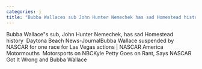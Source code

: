 ```yaml
---
categories: j
title: "Bubba Wallaces sub John Hunter Nemechek has sad Homestead history  Daytona Beach NewsJournal"
---
```

Bubba Wallace"s sub, John Hunter Nemechek, has sad Homestead history&nbsp;&nbsp;Daytona Beach News-JournalBubba Wallace suspended by NASCAR for one race for Las Vegas actions | NASCAR America Motormouths&nbsp;&nbsp;Motorsports on NBCKyle Petty Goes on Rant, Says NASCAR Got It Wrong and Bubba Wallace